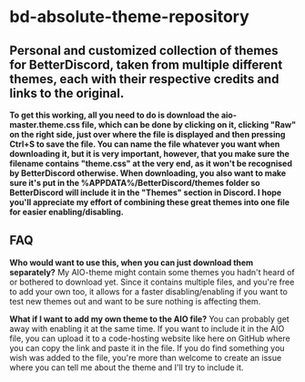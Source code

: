 # bd-absolute-theme-repository
<h2>Personal and customized collection of themes for BetterDiscord, taken from multiple different themes, each with their respective credits and links to the original.</h2>

<b>To get this working, all you need to do is download the aio-master.theme.css file, which can be done by clicking on it, clicking "Raw" on the right side, just over where the file is displayed and then pressing Ctrl+S to save the file. You can name the file whatever you want when downloading it, but it is very important, however, that you make sure the filename contains "theme.css" at the very end, as it won't be recognised by BetterDiscord otherwise. When downloading, you also want to make sure it's put in the %APPDATA%/BetterDiscord/themes folder so BetterDiscord will include it in the "Themes" section in Discord. I hope you'll appreciate my effort of combining these great themes into one file for easier enabling/disabling.</b>

<h2>FAQ</h2>
<b>Who would want to use this, when you can just download them separately?</b>
My AIO-theme might contain some themes you hadn't heard of or bothered to download yet. Since it contains multiple files, and you're free to add your own too, it allows for a faster disabling/enabling if you want to test new themes out and want to be sure nothing is affecting them.

<b>What if I want to add my own theme to the AIO file?</b>
You can probably get away with enabling it at the same time. If you want to include it in the AIO file, you can upload it to a code-hosting website like here on GitHub where you can copy the link and paste it in the file. If you do find something you wish was added to the file, you're more than welcome to create an issue where you can tell me about the theme and I'll try to include it.
